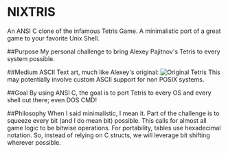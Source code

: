 NIXTRIS
=======

An ANSI C clone of the infamous Tetris Game.  A minimalistic port of a great 
game to your favorite Unix Shell.  

##Purpose
My personal challenge to bring Alexey Pajitnov's Tetris to every system possible.

##Medium
ASCII Text art, much like Alexey's original: 
![Original Tetris](http://upload.wikimedia.org/wikipedia/en/7/7c/Tetris-VeryFirstVersion.png)
This may potentially involve custom ASCII support for non POSIX systems.

##Goal
By using ANSI C, the goal is to port Tetris to every OS and every shell out
there; even DOS CMD!

##Philosophy
When I said minimalistic, I mean it.  Part of the challenge is to squeeze every
bit (and I do mean bit) possible.  This calls for almost all game logic to be
bitwise operations.  For portability, tables use hexadecimal notation.  So,
instead of relying on C structs, we will leverage bit shifting wherever
possible.
